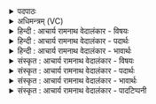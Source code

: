 <details><summary>पदपाठः</summary>

धा꣣ना꣡व꣢न्तम्। क꣣रम्भि꣡ण꣢म्। अ꣣पूप꣡व꣢न्तम्। उ꣣क्थि꣡न꣢म्। इ꣡न्द्र꣢꣯। प्रा꣣तः꣢। जु꣣षस्व। नः। २१०।
</details>

<details><summary>अधिमन्त्रम् (VC)</summary>

- इन्द्रः
- विश्वामित्रो गाथिनः
- गायत्री
- षड्जः
- ऐन्द्रं काण्डम्
</details>

<details><summary>हिन्दी : आचार्य रामनाथ वेदालंकार - विषयः</summary>

अगले मन्त्र में इन्द्र नाम से परमात्मा और विद्वान् अतिथि को बुलाया जा रहा है।
</details>

<details><summary>हिन्दी : आचार्य रामनाथ वेदालंकार - पदार्थः</summary>

पदार्थान्वयभाषाः -  प्रथम—विद्वान् अतिथि के पक्ष में।हे (इन्द्र) विद्वन् ! आप (प्रातः) इस प्रभातकाल में (नः) हमारे (धानावन्तम्) भुने हुए जवों से युक्त, (करम्भिणम्) घृतमिश्रित सत्तुओं से युक्त, (अपूपवन्तम्) घी मिले जौ या चावल के पूड़ों से युक्त और(उक्थिनम्) वेदमन्त्रों के स्तोत्रों से युक्त यज्ञ में (जुषस्व) प्रीतिपूर्वक आइए ॥ द्वितीय—अध्यात्म-पक्ष में।हे (इन्द्र) परमात्मन् ! आप (प्रातः) प्रभात-वेला में (नः) हमारे (धानावन्तम्) धारणा, ध्यान, समाधियों से युक्त अर्थात् उपासनाकाण्ड से युक्त, (करम्भिणम्) कर्मकाण्ड से युक्त, (अपूपवन्तम्) ज्ञानकाण्ड से युक्त और(उक्थिनम्) सामगान से युक्त उपासना-यज्ञ को (जुषस्व) प्रीतिपूर्वक सेवन कीजिए ॥७॥ इस मन्त्र में श्लेषालङ्कार है ॥७॥
</details>

<details><summary>हिन्दी : आचार्य रामनाथ वेदालंकार - भावार्थः</summary>

भावार्थभाषाः -  सब मनुष्यों को चाहिए कि वे जौ, सत्तू, पूड़े आदि सुगन्धित, मधुर, पुष्टिप्रद तथा आरोग्यदायक द्रव्यों का अग्नि में होम करके वायुमण्डल को स्वच्छ करें। इसी प्रकार ज्ञानकाण्ड, कर्मकाण्ड उपासनाकाण्ड का आश्रय लेकर सामगान करते हुए परमात्मा की पूजा करें। इससे अभ्युदय और मोक्ष को साधें ॥७॥
</details>

<details><summary>संस्कृत : आचार्य रामनाथ वेदालंकार - विषयः</summary>

अथेन्द्रनाम्ना परमात्मा विद्वानतिथिश्चाहूयते।
</details>

<details><summary>संस्कृत : आचार्य रामनाथ वेदालंकार - पदार्थः</summary>

पदार्थान्वयभाषाः -  प्रथमः—विद्वत्परः। हे (इन्द्र) विद्वन् ! त्वम् (प्रातः) प्रभातकालेऽस्मिन् (नः) अस्माकम् (धानावन्तम्) धानाः भृष्टयवाः तद्वन्तम्, (करम्भिणम्) करम्भो घृतमिश्रिताः सक्तवः तद्वन्तम्, (अपूपवन्तम्) अपूपः घृतमिश्रो यवमयस्तण्डुलमयो वा पुरोडाशः तद्वन्तम्, (उक्थिनम्) स्तोत्रवन्तम् यज्ञम्। उच्यते इति उक्थः स्तोत्रम्। ततो मत्वर्थे इनिः प्रत्ययः। त्वम् (जुषस्व) प्रीतिपूर्वकं सेवस्व। जुषी प्रीतिसेवनयोः, तुदादिः ॥ अथ द्वितीयः—अध्यात्मपरः। हे (इन्द्र) परमात्मन्, त्वम् (प्रातः) प्रभातवेलायाम् (नः) अस्माकम् (धानावन्तम्) धानाः धारणाध्यानसमाधयः तद्वन्तम्, उपासनाकाण्डयुक्तम् इत्यर्थः। (करम्भिणम्) करम्भः कर्मकाण्डं तद्वन्तम्। करोतेर्बाहुलकाद् औणादिकोऽम्भच् प्रत्ययः। (अपूपवन्तम्) अपूपो ज्ञानकाण्डं, तद्वन्तम्। आप्नोति व्याप्नोति जिज्ञासून् इत्यपूपो ज्ञानम्। (उक्थिनम्) सामगानयुक्तम् उपासनायज्ञम् (जुषस्व) प्रीतिपूर्वकं (सेवस्व) ॥७॥२ अत्र श्लेषालङ्कारः ॥७॥
</details>

<details><summary>संस्कृत : आचार्य रामनाथ वेदालंकार - भावार्थः</summary>

भावार्थभाषाः -  सर्वैर्मनुष्यैर्यवसक्त्वपूपादीनि सुगन्धिमिष्टपुष्ट्यारोग्यकराणि द्रव्याण्यग्नौ हुत्वा वायुमण्डलं स्वच्छं विधेयम्। तथैव ज्ञानकर्मोपासनाकाण्डमाश्रित्य सामगानं कुर्वद्भिः परमात्मा पूजनीयः। एतेन चाभ्युदयनिः श्रेयसयोः सिद्धिः साधनीया ॥७॥
</details>

<details><summary>संस्कृत : आचार्य रामनाथ वेदालंकार - पादटिप्पनी</summary>

टिप्पणी:   १. ऋ० ३।५२।१, य० २०।२९। २. दयानन्दर्षिणा मन्त्रोऽयम् ऋग्भाष्ये राजविषये, यजुर्भाष्ये च विद्वद्विषये व्याख्यातः।
</details>